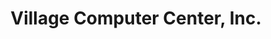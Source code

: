 ---
title: "Village Computer Center, Inc."
url: /bernardsville/village-computer-center-inc/
shop: Computer
---